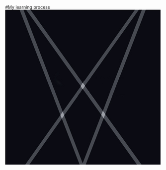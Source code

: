#My learning process
![](https://github.com/ophwsjtu18/ohw19f/blob/master/student/YuKef/1.jpg?raw=true)
